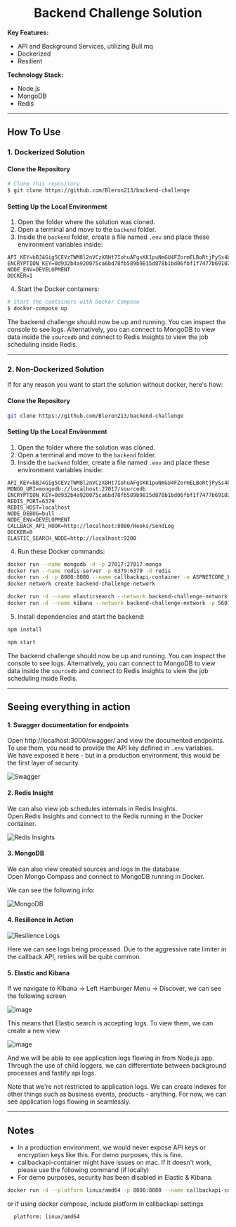 <h1 align="center">
  Backend Challenge Solution
</h1>

<strong>Key Features:</strong><br>
* API and Background Services, utilizing Bull.mq<br>
* Dockerized<br>
* Resilient<br>

<strong>Technology Stack:</strong><br>
* Node.js<br>
* MongoDB<br>
* Redis<br>

---

## How To Use

### 1. Dockerized Solution

#### Clone the Repository

```bash
# Clone this repository
$ git clone https://github.com/Bleron213/backend-challenge
```

#### Setting Up the Local Environment

1. Open the folder where the solution was cloned.
2. Open a terminal and move to the `backend` folder.
3. Inside the `backend` folder, create a file named `.env` and place these environment variables inside:

```dotenv
API_KEY=bBJ4Gig5CEVzTWM8l2nVCzX8Ht7IohuAFgsKK1puNmGU4FZormELBoRtjPySs4bAX6st4VOO2Vx8CSxoiQQuzWrrhEWlw2mwF17Boo5hun9Wo0RZZGhgsoK7uXSBD8AR
ENCRYPTION_KEY=0d932b4a920075ca6bd78fb589b9815d878b1bd06fbf1f7477b69102e8967908
NODE_ENV=DEVELOPMENT
DOCKER=1
```

4. Start the Docker containers:

```bash
# Start the containers with Docker Compose
$ docker-compose up
```

The backend challenge should now be up and running. You can inspect the console to see logs. Alternatively, you can connect to MongoDB to view data inside the `sourcedb` and connect to Redis Insights to view the job scheduling inside Redis.

---

### 2. Non-Dockerized Solution

If for any reason you want to start the solution without docker, here's how:

#### Clone the Repository

```bash
git clone https://github.com/Bleron213/backend-challenge
```

#### Setting Up the Local Environment

1. Open the folder where the solution was cloned.
2. Open a terminal and move to the `backend` folder.
3. Inside the `backend` folder, create a file named `.env` and place these environment variables inside:

```dotenv
API_KEY=bBJ4Gig5CEVzTWM8l2nVCzX8Ht7IohuAFgsKK1puNmGU4FZormELBoRtjPySs4bAX6st4VOO2Vx8CSxoiQQuzWrrhEWlw2mwF17Boo5hun9Wo0RZZGhgsoK7uXSBD8AR
MONGO_URI=mongodb://localhost:27017/sourcedb
ENCRYPTION_KEY=0d932b4a920075ca6bd78fb589b9815d878b1bd06fbf1f7477b69102e8967908
REDIS_PORT=6379
REDIS_HOST=localhost
NODE_DEBUG=bull
NODE_ENV=DEVELOPMENT
CALLBACK_API_HOOK=http://localhost:8080/Hooks/SendLog
DOCKER=0
ELASTIC_SEARCH_NODE=http://localhost:9200

```

4. Run these Docker commands:

```bash
docker run --name mongodb -d -p 27017:27017 mongo
docker run --name redis-server -p 6379:6379 -d redis
docker run -d -p 8080:8080 --name callbackapi-container -e ASPNETCORE_ENVIRONMENT=Development bleronqorri/callbackapi:latest
docker network create backend-challenge-network

docker run -d --name elasticsearch --network backend-challenge-network -e "discovery.type=single-node" -e "xpack.security.enabled=false" -p 9200:9200 docker.elastic.co/elasticsearch/elasticsearch:8.3.3
docker run -d --name kibana --network backend-challenge-network -p 5601:5601 -e ELASTICSEARCH_HOSTS="http://elasticsearch:9200" -e XPACK_SECURITY_ENABLED=false docker.elastic.co/kibana/kibana:8.3.3
```

5. Install dependencies and start the backend:

```bash
npm install
```

```bash
npm start
```

The backend challenge should now be up and running. You can inspect the console to see logs. Alternatively, you can connect to MongoDB to view data inside the `sourcedb` and connect to Redis Insights to view the job scheduling inside Redis.

---

## Seeing everything in action

#### 1. Swagger documentation for endpoints

Open http://localhost:3000/swagger/ and view the documented endpoints.  
To use them, you need to provide the API key defined in `.env` variables.  
We have exposed it here - but in a production environment, this would be the first layer of security.

![Swagger](https://github.com/user-attachments/assets/85d4b55b-7925-469a-a31a-b597b0bd9d8d)

#### 2. Redis Insight

We can also view job schedules internals in Redis Insights.  
Open Redis Insights and connect to the Redis running in the Docker container.

![Redis Insights](https://github.com/user-attachments/assets/1e476a03-a521-4472-b5bd-c71f2b2e22ea)

#### 3. MongoDB

We can also view created sources and logs in the database.  
Open Mongo Compass and connect to MongoDB running in Docker.  

We can see the following info:

![MongoDB](https://github.com/user-attachments/assets/8cdb36d7-75e9-4b24-9f3a-c86f674ccfac)

#### 4. Resilience in Action

![Resilience Logs](https://github.com/user-attachments/assets/23b52a9a-f5e6-4c0a-a12c-ff87dee9a704)

Here we can see logs being processed. Due to the aggressive rate limiter in the callback API, retries will be quite common.

#### 5. Elastic and Kibana

If we navigate to KIbana -> Left Hamburger Menu -> Discover, we can see the following screen

![image](https://github.com/user-attachments/assets/5a3adbca-beea-4e7c-b70b-51579e86ba6c)

This means that Elastic search is accepting logs. To view them, we can create a new view

![image](https://github.com/user-attachments/assets/28242240-8ef9-4381-973b-23f1900ee641)

And we will be able to see application logs flowing in from Node.js app. Through the use of child loggers, we can differentiate between background processes and fastify api logs.

Note that we're not restricted to application logs. We can create indexes for other things such as business events, products - anything. For now, we can see application logs flowing in seamlessly.

---

## Notes

- In a production environment, we would never expose API keys or encryption keys like this. For demo purposes, this is fine.
- callbackapi-container might have issues on mac. If it doesn't work, please use the following command (if locally)
- For demo purposes, security has been disabled in Elastic & Kibana.

```bash
docker run -d --platform linux/amd64 -p 8080:8080 --name callbackapi-container -e ASPNETCORE_ENVIRONMENT=Development bleronqorri/callbackapi:latest
```

or if using docker compose, include platform in callbackapi settings

```bash
  platform: linux/amd64
```
